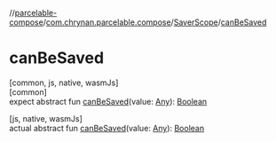 //[parcelable-compose](../../../index.md)/[com.chrynan.parcelable.compose](../index.md)/[SaverScope](index.md)/[canBeSaved](can-be-saved.md)

# canBeSaved

[common, js, native, wasmJs]\
[common]\
expect abstract fun [canBeSaved](can-be-saved.md)(value: [Any](https://kotlinlang.org/api/latest/jvm/stdlib/kotlin/-any/index.html)): [Boolean](https://kotlinlang.org/api/latest/jvm/stdlib/kotlin/-boolean/index.html)

[js, native, wasmJs]\
actual abstract fun [canBeSaved](can-be-saved.md)(value: [Any](https://kotlinlang.org/api/latest/jvm/stdlib/kotlin/-any/index.html)): [Boolean](https://kotlinlang.org/api/latest/jvm/stdlib/kotlin/-boolean/index.html)
